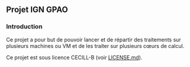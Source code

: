 ## Projet IGN GPAO

### Introduction

Ce projet a pour but de pouvoir lancer et de répartir des traitements sur plusieurs machines ou VM et de les traiter sur plusieurs cœurs de calcul.

Ce projet est sous licence CECILL-B (voir [LICENSE.md](../LICENSE.md)).

<!--

**Here are some ideas to get you started:**

🙋‍♀️ A short introduction - what is your organization all about?
🌈 Contribution guidelines - how can the community get involved?
👩‍💻 Useful resources - where can the community find your docs? Is there anything else the community should know?
🍿 Fun facts - what does your team eat for breakfast?
🧙 Remember, you can do mighty things with the power of [Markdown](https://docs.github.com/github/writing-on-github/getting-started-with-writing-and-formatting-on-github/basic-writing-and-formatting-syntax)
-->
